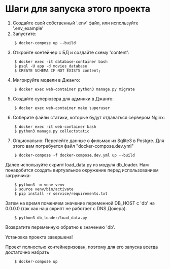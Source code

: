 # Шаги для запуска этого проекта

1. Создайте свой собственный '.env' файл, или используйте '.env_example'
2. Запустите:
```
    $ docker-compose up --build
```
3. Откройте контейнер с БД и создайте схему 'content':
```
    $ docker exec -it database-container bash
    $ psql -U app -d movies_database
    $ CREATE SCHEMA IF NOT EXISTS content;
```
4. Мигрируйте модели в Джанго:
```
    $ docker exec web-container python3 manage.py migrate
```
5. Создайте суперюзера для админки в Джанго:
```
    $ docker exec web-container make superuser
```
6. Соберите файлы статики, которые будут отдаваться сервером Nginx:
```
    $ docker exec -it web-container bash
    $ python3 manage.py collectstatic
```
7. Опционально: Перелейте данные о фильмах из Sqlite3 в Postgre. 
Для этого вам потребуется файл "docker-compose.dev.yml"
```
    $ docker-compose -f docker-compose.dev.yml up --build
```
Далее используйте скрипт load_data.py из модуля db_loader. Нам понадобится создать виртуальное 
окружение перед использованием загрузчика: 
```
    $ python3 -m venv venv
    $ source venv/bin/activate
    $ pip install -r service/requirements.txt
```
Затем на время поменяем значение переменной DB_HOST с 'db' на 0.0.0.0 (так как наш скрипт
не работает с DNS Докера).
```
    $ python3 db_loader/load_data.py
```
Возвратите переменную обратно к значению 'db'.

Установка проекта завершена!


Проект полностью контейнеризован, поэтому для его запуска всегда достаточно набрать
```
    $ docker-compose up
```
